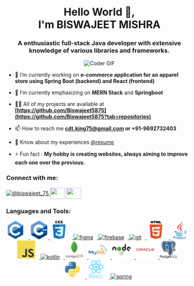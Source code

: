 <h1 align="center">Hello World 👋, <br>I'm BISWAJEET MISHRA</h1>
<h3 align="center">A enthusiastic full-stack Java developer with extensive knowledge of various libraries and frameworks.</h3>

<p align="center"> 
  <img alt="Coder GIF" height=250 width=500 src="https://media.giphy.com/media/L1R1tvI9svkIWwpVYr/giphy.gif?cid=ecf05e473h5yr0j9es61duizkzgisg81zsztr0rizevqpy7i&ep=v1_gifs_search&rid=giphy.gif&ct=g" />
<br>
 </p>

- 🔭 I’m currently working on **e-commerce application for an apparel store using Spring Boot (backend) and React (frontend)**

- 🌱 I’m currently emphasizing on **MERN Stack** and **Springboot**

- 👨‍💻 All of my projects are available at **[https://github.com/Biswajeet5875](https://github.com/Biswajeet5875?tab=repositories)**

- 📫 How to reach me **cdt.king75@gmail.com or +91-9692732403**

- 📄 Know about my experiences <a href = "https://www.canva.com/design/DAGRNp2mzwA/Rt2KTcLKMcI1aVBmM8SDYg/edit?utm_content=DAGRNp2mzwA&utm_campaign=designshare&utm_medium=link2&utm_source=sharebutton">@resume</a>

- ⚡ Fun fact : **My hobby is creating websites, always aiming to improve each one over the previous.**

<h3 align="left">Connect with me:</h3>
<p align="left">
<a href="https://x.com/biswajeet_75" target="blank">
  <img align="center" src="https://raw.githubusercontent.com/rahuldkjain/github-profile-readme-generator/master/src/images/icons/Social/twitter.svg" alt="@biswajeet_75" height="30" width="40" />
</a>
<a href="https://www.linkedin.com/in/biswajeet75mishra/" target="blank"><img align="center" src="https://raw.githubusercontent.com/rahuldkjain/github-profile-readme-generator/master/src/images/icons/Social/linked-in-alt.svg"  height="30" width="40" /></a>
  <a href="_the_.galactus._" target="blank"><img align="center" src="https://raw.githubusercontent.com/rahuldkjain/github-profile-readme-generator/master/src/images/icons/Social/instagram.svg"  height="30" width="40" /></a>
</p>

<h3 align="left">Languages and Tools:</h3>
<p align="center">
  <a href="https://www.cprogramming.com/" target="_blank" rel="noreferrer"> 
    <img src="https://raw.githubusercontent.com/devicons/devicon/master/icons/c/c-original.svg" alt="c" width="50" height="50" style="margin-right: 10px;"/> 
  </a>
  <a href="https://www.w3schools.com/cpp/" target="_blank" rel="noreferrer"> 
    <img src="https://raw.githubusercontent.com/devicons/devicon/master/icons/cplusplus/cplusplus-original.svg" alt="cplusplus" width="50" height="50" style="margin-right: 10;"/> 
  </a> 
  <a href="https://www.w3schools.com/css/" target="_blank" rel="noreferrer"> 
    <img src="https://raw.githubusercontent.com/devicons/devicon/master/icons/css3/css3-original-wordmark.svg" alt="css3" width="50" height="50" style="margin-right: 10px;"/> 
  </a> 
  <a href="https://www.figma.com/" target="_blank" rel="noreferrer"> 
    <img src="https://www.vectorlogo.zone/logos/figma/figma-icon.svg" alt="figma" width="50" height="50" style="margin-right: 10px;"/> 
  </a> 
  <a href="https://firebase.google.com/" target="_blank" rel="noreferrer"> 
    <img src="https://www.vectorlogo.zone/logos/firebase/firebase-icon.svg" alt="firebase" width="50" height="50" style="margin-right: 10px;"/> 
  </a> 
  <a href="https://git-scm.com/" target="_blank" rel="noreferrer"> 
    <img src="https://www.vectorlogo.zone/logos/git-scm/git-scm-icon.svg" alt="git" width="50" height="50" style="margin-right: 10px;"/> 
  </a>
  <a href="https://www.w3.org/html/" target="_blank" rel="noreferrer"> 
    <img src="https://raw.githubusercontent.com/devicons/devicon/master/icons/html5/html5-original-wordmark.svg" alt="html5" width="50" height="50" style="margin-right: 10px;"/> 
  </a> 
  <a href="https://www.java.com" target="_blank" rel="noreferrer"> 
    <img src="https://raw.githubusercontent.com/devicons/devicon/master/icons/java/java-original.svg" alt="java" width="50" height="50" style="margin-right: 10px;"/> 
  </a> 
  <a href="https://developer.mozilla.org/en-US/docs/Web/JavaScript" target="_blank" rel="noreferrer"> 
    <img src="https://raw.githubusercontent.com/devicons/devicon/master/icons/javascript/javascript-original.svg" alt="javascript" width="50" height="50" style="margin-right: 10px;"/> 
  </a> 
  <a href="https://kotlinlang.org" target="_blank" rel="noreferrer"> 
    <img src="https://www.vectorlogo.zone/logos/kotlinlang/kotlinlang-icon.svg" alt="kotlin" width="50" height="50" style="margin-right: 10px;"/> 
  </a> 
  <a href="https://www.mongodb.com/" target="_blank" rel="noreferrer"> 
    <img src="https://raw.githubusercontent.com/devicons/devicon/master/icons/mongodb/mongodb-original-wordmark.svg" alt="mongodb" width="50" height="50" style="margin-right: 10px;"/> 
  </a> 
 
  <a href="https://www.mysql.com/" target="_blank" rel="noreferrer"> 
    <img src="https://raw.githubusercontent.com/devicons/devicon/master/icons/mysql/mysql-original-wordmark.svg" alt="mysql" width="50" height="50" style="margin-right: 10px;"/> 
  </a> 
  <a href="https://nodejs.org" target="_blank" rel="noreferrer"> 
    <img src="https://raw.githubusercontent.com/devicons/devicon/master/icons/nodejs/nodejs-original-wordmark.svg" alt="nodejs" width="50" height="50" style="margin-right: 10px;"/> 
  </a> 
  <a href="https://www.oracle.com/" target="_blank" rel="noreferrer"> 
    <img src="https://raw.githubusercontent.com/devicons/devicon/master/icons/oracle/oracle-original.svg" alt="oracle" width="50" height="50" style="margin-right: 10px;"/> 
  </a> 
  <a href="https://www.postgresql.org" target="_blank" rel="noreferrer"> 
    <img src="https://raw.githubusercontent.com/devicons/devicon/master/icons/postgresql/postgresql-original-wordmark.svg" alt="postgresql" width="50" height="50" style="margin-right: 10px;"/> 
  </a> 
  <a href="https://www.python.org" target="_blank" rel="noreferrer"> 
    <img src="https://raw.githubusercontent.com/devicons/devicon/master/icons/python/python-original.svg" alt="python" width="50" height="50" style="margin-right: 10px;"/> 
  </a> 
  <a href="https://reactjs.org/" target="_blank" rel="noreferrer"> 
    <img src="https://raw.githubusercontent.com/devicons/devicon/master/icons/react/react-original-wordmark.svg" alt="react" width="50" height="50" style="margin-right: 10px;"/> 
  </a> 
  <a href="https://spring.io/" target="_blank" rel="noreferrer"> 
    <img src="https://www.vectorlogo.zone/logos/springio/springio-icon.svg" alt="spring" width="50" height="50" style="margin-right: 10px;"/> 
  </a> 
  
</p>

